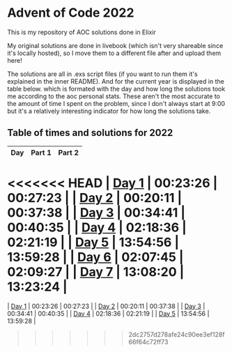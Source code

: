 # Advent of Code 2022
This is my repository of AOC solutions done in Elixir

My original solutions are done in livebook (which isn't very shareable since it's locally hosted), so I move them to a different file after and upload them here!
 
The solutions are all in .exs script files (if you want to run them it's explained in the inner README). And for the current year is displayed in the table below. which is formated with the day and how long the solutions took me according to the aoc personal stats. These aren't the most accurate to the amount of time I spent on the problem, since I don't always start at 9:00 but it's a relatively interesting indicator for how long the solutions take.

## Table of times and solutions for 2022
| Day | Part 1 | Part 2 |
| --- | --- | --- |
<<<<<<< HEAD
| [Day 1](2022/day-1/day1.ex) | 00:23:26 | 00:27:23 |
| [Day 2](2022/day-2/day2.ex) | 00:20:11 | 00:37:38 |
| [Day 3](2022/day-3/day3.ex) | 00:34:41 | 00:40:35 |
| [Day 4](2022/day-4/day4.ex) | 02:18:36 | 02:21:19 |
| [Day 5](2022/day-5/day5.ex) | 13:54:56 | 13:59:28 |
| [Day 6](2022/day-6/day6.ex) | 02:07:45 | 02:09:27 |
| [Day 7](2022/day-7/day7.ex) | 13:08:20 | 13:23:24 |
=======
| [Day 1](aoc_2022/2022/day-1/day1.exs) | 00:23:26 | 00:27:23 |
| [Day 2](aoc_2022/2022/day-2/day2.exs) | 00:20:11 | 00:37:38 |
| [Day 3](aoc_2022/2022/day-3/day3.exs) | 00:34:41 | 00:40:35 |
| [Day 4](aoc_2022/2022/day-4/day4.exs) | 02:18:36 | 02:21:19 |
| [Day 5](aoc_2022/2022/day-5/day5.exs) | 13:54:56 | 13:59:28 |
>>>>>>> 2dc2757d278afe24c90ee3ef128f66f64c72ff73
